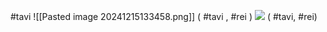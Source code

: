 #tavi
![[Pasted image 20241215133458.png]]
( #tavi , #rei )
**![](https://lh7-rt.googleusercontent.com/docsz/AD_4nXcA8YSPoWxu9lp0VHlWRJgod9vE2GKJnutRY8i-ql0bqha27RSjACUtLMvJsiU-NjEf-HLLfDxp_nrylAWO1sPlgs7Vco737Ee8UCcPOziLgU41IMm4Ka2PwNfjw6Sb_JukNG1mVw?key=ArE9gjGx41F-QdnnpTPqXmu4)**
( #tavi, #rei)